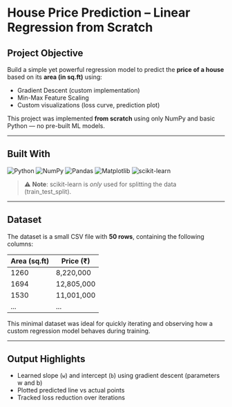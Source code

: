 # House Price Prediction – Linear Regression from Scratch

## Project Objective

Build a simple yet powerful regression model to predict the **price of a house** based on its **area (in sq.ft)** using:

- Gradient Descent (custom implementation)
- Min-Max Feature Scaling
- Custom visualizations (loss curve, prediction plot)

This project was implemented **from scratch** using only NumPy and basic Python — no pre-built ML models.

---

## Built With

![Python](https://img.shields.io/badge/Python-3776AB?style=for-the-badge&logo=python&logoColor=white)
![NumPy](https://img.shields.io/badge/NumPy-013243?style=for-the-badge&logo=numpy&logoColor=white)
![Pandas](https://img.shields.io/badge/Pandas-150458?style=for-the-badge&logo=pandas&logoColor=white)
![Matplotlib](https://img.shields.io/badge/Matplotlib-11557C?style=for-the-badge&logo=matplotlib&logoColor=white)
![scikit-learn](https://img.shields.io/badge/scikit--learn-F7931E?style=for-the-badge&logo=scikit-learn&logoColor=white)

> ⚠️ **Note**: scikit-learn is *only* used for splitting the data (train_test_split).

---

## Dataset

The dataset is a small CSV file with **50 rows**, containing the following columns:

| Area (sq.ft) | Price (₹)     |
|--------------|---------------|
| 1260         | 8,220,000     |
| 1694         | 12,805,000    |
| 1530         | 11,001,000    |
| ...          | ...           |

This minimal dataset was ideal for quickly iterating and observing how a custom regression model behaves during training.

---

## Output Highlights

- Learned slope (`w`) and intercept (`b`) using gradient descent (parameters w and b)
- Plotted predicted line vs actual points  
- Tracked loss reduction over iterations  





